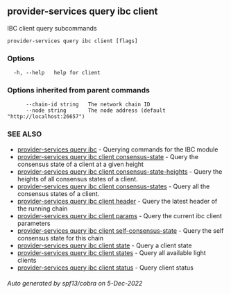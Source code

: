## provider-services query ibc client

IBC client query subcommands

```
provider-services query ibc client [flags]
```

### Options

```
  -h, --help   help for client
```

### Options inherited from parent commands

```
      --chain-id string   The network chain ID
      --node string       The node address (default "http://localhost:26657")
```

### SEE ALSO

* [provider-services query ibc](provider-services_query_ibc.md)	 - Querying commands for the IBC module
* [provider-services query ibc client consensus-state](provider-services_query_ibc_client_consensus-state.md)	 - Query the consensus state of a client at a given height
* [provider-services query ibc client consensus-state-heights](provider-services_query_ibc_client_consensus-state-heights.md)	 - Query the heights of all consensus states of a client.
* [provider-services query ibc client consensus-states](provider-services_query_ibc_client_consensus-states.md)	 - Query all the consensus states of a client.
* [provider-services query ibc client header](provider-services_query_ibc_client_header.md)	 - Query the latest header of the running chain
* [provider-services query ibc client params](provider-services_query_ibc_client_params.md)	 - Query the current ibc client parameters
* [provider-services query ibc client self-consensus-state](provider-services_query_ibc_client_self-consensus-state.md)	 - Query the self consensus state for this chain
* [provider-services query ibc client state](provider-services_query_ibc_client_state.md)	 - Query a client state
* [provider-services query ibc client states](provider-services_query_ibc_client_states.md)	 - Query all available light clients
* [provider-services query ibc client status](provider-services_query_ibc_client_status.md)	 - Query client status

###### Auto generated by spf13/cobra on 5-Dec-2022
